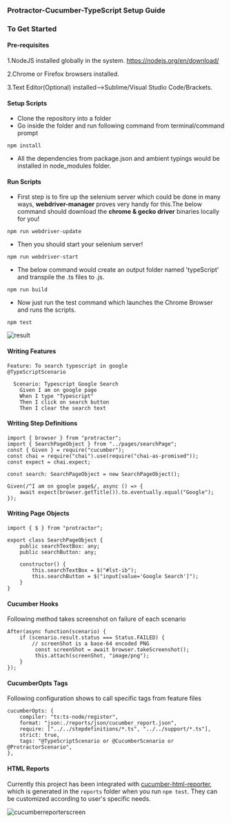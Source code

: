 ### Protractor-Cucumber-TypeScript Setup Guide   

### To Get Started

#### Pre-requisites
1.NodeJS installed globally in the system.
https://nodejs.org/en/download/

2.Chrome or Firefox browsers installed.

3.Text Editor(Optional) installed-->Sublime/Visual Studio Code/Brackets.

#### Setup Scripts
* Clone the repository into a folder
* Go inside the folder and run following command from terminal/command prompt
```
npm install 
```
* All the dependencies from package.json and ambient typings would be installed in node_modules folder.

#### Run Scripts

* First step is to fire up the selenium server which could be done in many ways,  **webdriver-manager** proves very handy for this.The below command should download the **chrome & gecko driver** binaries locally for you!

```
npm run webdriver-update
``` 

* Then you should start your selenium server!
```
npm run webdriver-start
```

* The below command would create an output folder named 'typeScript' and transpile the .ts files to .js.
```
npm run build
```

* Now just run the test command which launches the Chrome Browser and runs the scripts.
```
npm test
```
![result](https://raw.githubusercontent.com/igniteram/protractor-cucumber-typescript/master/images/protractor-cucumber-typescript-result.gif)

#### Writing Features
```
Feature: To search typescript in google
@TypeScriptScenario

  Scenario: Typescript Google Search
    Given I am on google page
    When I type "Typescript"
    Then I click on search button
    Then I clear the search text
```
#### Writing Step Definitions
    
```
import { browser } from "protractor";
import { SearchPageObject } from "../pages/searchPage";
const { Given } = require("cucumber");
const chai = require("chai").use(require("chai-as-promised"));
const expect = chai.expect;

const search: SearchPageObject = new SearchPageObject();

Given(/^I am on google page$/, async () => {
    await expect(browser.getTitle()).to.eventually.equal("Google");
});
```

#### Writing Page Objects
```
import { $ } from "protractor";

export class SearchPageObject {
    public searchTextBox: any;
    public searchButton: any;

    constructor() {
        this.searchTextBox = $("#lst-ib");
        this.searchButton = $("input[value='Google Search']");
    }
}
```
#### Cucumber Hooks
Following method takes screenshot on failure of each scenario
```
After(async function(scenario) {
    if (scenario.result.status === Status.FAILED) {
        // screenShot is a base-64 encoded PNG
         const screenShot = await browser.takeScreenshot();
         this.attach(screenShot, "image/png");
    }
});
```
#### CucumberOpts Tags
Following configuration shows to call specific tags from feature files
```
cucumberOpts: {
    compiler: "ts:ts-node/register",
    format: "json:./reports/json/cucumber_report.json",
    require: ["../../stepdefinitions/*.ts", "../../support/*.ts"],
    strict: true,
    tags: "@TypeScriptScenario or @CucumberScenario or @ProtractorScenario",
},
```
#### HTML Reports
Currently this project has been integrated with [cucumber-html-reporter](https://github.com/gkushang/cucumber-html-reporter), which is generated in the `reports` folder when you run `npm test`.
They can be customized according to user's specific needs.

![cucumberreporterscreen](https://raw.githubusercontent.com/igniteram/protractor-cucumber-typescript/master/images/cucumberReporter.PNG)
